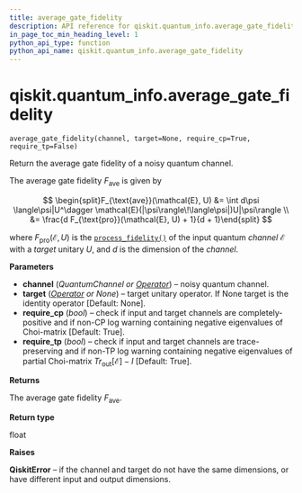 ```yaml
---
title: average_gate_fidelity
description: API reference for qiskit.quantum_info.average_gate_fidelity
in_page_toc_min_heading_level: 1
python_api_type: function
python_api_name: qiskit.quantum_info.average_gate_fidelity
---
```


<span id="qiskit-quantum-info-average-gate-fidelity" />

# qiskit.quantum\_info.average\_gate\_fidelity

<span id="qiskit.quantum_info.average_gate_fidelity" />

`average_gate_fidelity(channel, target=None, require_cp=True, require_tp=False)`

Return the average gate fidelity of a noisy quantum channel.

The average gate fidelity $F_{\text{ave}}$ is given by

$$
\begin{split}F_{\text{ave}}(\mathcal{E}, U)
    &= \int d\psi \langle\psi|U^\dagger
        \mathcal{E}(|\psi\rangle\!\langle\psi|)U|\psi\rangle \\
    &= \frac{d F_{\text{pro}}(\mathcal{E}, U) + 1}{d + 1}\end{split}
$$

where $F_{\text{pro}}(\mathcal{E}, U)$ is the [`process_fidelity()`](qiskit.quantum_info.process_fidelity "qiskit.quantum_info.process_fidelity") of the input quantum *channel* $\mathcal{E}$ with a *target* unitary $U$, and $d$ is the dimension of the *channel*.

**Parameters**

*   **channel** (*QuantumChannel or* [*Operator*](qiskit.quantum_info.Operator "qiskit.quantum_info.Operator")) – noisy quantum channel.
*   **target** ([*Operator*](qiskit.quantum_info.Operator "qiskit.quantum_info.Operator") *or None*) – target unitary operator. If None target is the identity operator \[Default: None].
*   **require\_cp** (*bool*) – check if input and target channels are completely-positive and if non-CP log warning containing negative eigenvalues of Choi-matrix \[Default: True].
*   **require\_tp** (*bool*) – check if input and target channels are trace-preserving and if non-TP log warning containing negative eigenvalues of partial Choi-matrix $Tr_{\mbox{out}}[\mathcal{E}] - I$ \[Default: True].

**Returns**

The average gate fidelity $F_{\text{ave}}$.

**Return type**

float

**Raises**

**QiskitError** – if the channel and target do not have the same dimensions, or have different input and output dimensions.

